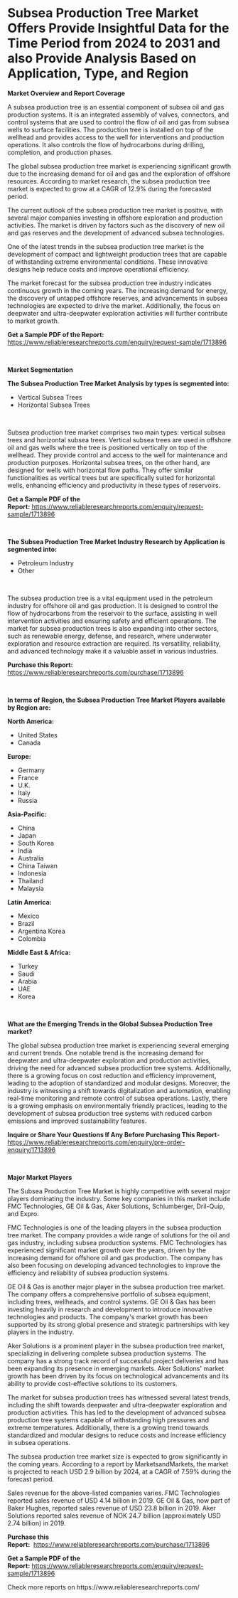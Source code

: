 <p><h1>Subsea Production Tree Market Offers Provide Insightful Data for the Time Period from 2024 to 2031 and also Provide Analysis Based on Application, Type, and Region</h1></p><p><strong>Market Overview and Report Coverage</strong></p>
<p><p>A subsea production tree is an essential component of subsea oil and gas production systems. It is an integrated assembly of valves, connectors, and control systems that are used to control the flow of oil and gas from subsea wells to surface facilities. The production tree is installed on top of the wellhead and provides access to the well for interventions and production operations. It also controls the flow of hydrocarbons during drilling, completion, and production phases.</p><p>The global subsea production tree market is experiencing significant growth due to the increasing demand for oil and gas and the exploration of offshore resources. According to market research, the subsea production tree market is expected to grow at a CAGR of 12.9% during the forecasted period.</p><p>The current outlook of the subsea production tree market is positive, with several major companies investing in offshore exploration and production activities. The market is driven by factors such as the discovery of new oil and gas reserves and the development of advanced subsea technologies. </p><p>One of the latest trends in the subsea production tree market is the development of compact and lightweight production trees that are capable of withstanding extreme environmental conditions. These innovative designs help reduce costs and improve operational efficiency. </p><p>The market forecast for the subsea production tree industry indicates continuous growth in the coming years. The increasing demand for energy, the discovery of untapped offshore reserves, and advancements in subsea technologies are expected to drive the market. Additionally, the focus on deepwater and ultra-deepwater exploration activities will further contribute to market growth.</p></p>
<p><strong>Get a Sample PDF of the Report:</strong> <a href="https://www.reliableresearchreports.com/enquiry/request-sample/1713896">https://www.reliableresearchreports.com/enquiry/request-sample/1713896</a></p>
<p>&nbsp;</p>
<p><strong>Market Segmentation</strong></p>
<p><strong>The Subsea Production Tree Market Analysis by types is segmented into:</strong></p>
<p><ul><li>Vertical Subsea Trees</li><li>Horizontal Subsea Trees</li></ul></p>
<p>&nbsp;</p>
<p><p>Subsea production tree market comprises two main types: vertical subsea trees and horizontal subsea trees. Vertical subsea trees are used in offshore oil and gas wells where the tree is positioned vertically on top of the wellhead. They provide control and access to the well for maintenance and production purposes. Horizontal subsea trees, on the other hand, are designed for wells with horizontal flow paths. They offer similar functionalities as vertical trees but are specifically suited for horizontal wells, enhancing efficiency and productivity in these types of reservoirs.</p></p>
<p><strong>Get a Sample PDF of the Report:</strong>&nbsp;<a href="https://www.reliableresearchreports.com/enquiry/request-sample/1713896">https://www.reliableresearchreports.com/enquiry/request-sample/1713896</a></p>
<p>&nbsp;</p>
<p><strong>The Subsea Production Tree Market Industry Research by Application is segmented into:</strong></p>
<p><ul><li>Petroleum Industry</li><li>Other</li></ul></p>
<p>&nbsp;</p>
<p><p>The subsea production tree is a vital equipment used in the petroleum industry for offshore oil and gas production. It is designed to control the flow of hydrocarbons from the reservoir to the surface, assisting in well intervention activities and ensuring safety and efficient operations. The market for subsea production trees is also expanding into other sectors, such as renewable energy, defense, and research, where underwater exploration and resource extraction are required. Its versatility, reliability, and advanced technology make it a valuable asset in various industries.</p></p>
<p><strong>Purchase this Report:</strong>&nbsp; <a href="https://www.reliableresearchreports.com/purchase/1713896">https://www.reliableresearchreports.com/purchase/1713896</a></p>
<p>&nbsp;</p>
<p><strong>In terms of Region, the Subsea Production Tree Market Players available by Region are:</strong></p>
<p>
    <p> <strong> North America: </strong>
        <ul>
            <li>United States</li>
            <li>Canada</li>
        </ul>
        </p> 
    <p> <strong> Europe: </strong>
        <ul>
            <li>Germany</li>
            <li>France</li>
            <li>U.K.</li>
            <li>Italy</li>
            <li>Russia</li>
        </ul>
        </p> 
    <p> <strong> Asia-Pacific: </strong>
        <ul>
            <li>China</li>
            <li>Japan</li>
            <li>South Korea</li>
            <li>India</li>
            <li>Australia</li>
            <li>China Taiwan</li>
            <li>Indonesia</li>
            <li>Thailand</li>
            <li>Malaysia</li>
        </ul>
        </p> 
    <p> <strong> Latin America: </strong>
        <ul>
            <li>Mexico</li>
            <li>Brazil</li>
            <li>Argentina Korea</li>
            <li>Colombia</li>
        </ul>
        </p> 
    <p> <strong> Middle East & Africa: </strong>
        <ul>
            <li>Turkey</li>
            <li>Saudi</li>
            <li>Arabia</li>
            <li>UAE</li>
            <li>Korea</li>
        </ul>
    </p>
    </p>
<p>&nbsp;</p>
<p><strong>What are the Emerging Trends in the Global Subsea Production Tree market?</strong></p>
<p><p>The global subsea production tree market is experiencing several emerging and current trends. One notable trend is the increasing demand for deepwater and ultra-deepwater exploration and production activities, driving the need for advanced subsea production tree systems. Additionally, there is a growing focus on cost reduction and efficiency improvement, leading to the adoption of standardized and modular designs. Moreover, the industry is witnessing a shift towards digitalization and automation, enabling real-time monitoring and remote control of subsea operations. Lastly, there is a growing emphasis on environmentally friendly practices, leading to the development of subsea production tree systems with reduced carbon emissions and improved sustainability features.</p></p>
<p><strong>Inquire or Share Your Questions If Any Before Purchasing This Report</strong>- <a href="https://www.reliableresearchreports.com/enquiry/pre-order-enquiry/1713896">https://www.reliableresearchreports.com/enquiry/pre-order-enquiry/1713896</a></p>
<p>&nbsp;</p>
<p><strong>Major Market Players</strong></p>
<p><p>The Subsea Production Tree Market is highly competitive with several major players dominating the industry. Some key companies in this market include FMC Technologies, GE Oil & Gas, Aker Solutions, Schlumberger, Dril-Quip, and Expro.</p><p>FMC Technologies is one of the leading players in the subsea production tree market. The company provides a wide range of solutions for the oil and gas industry, including subsea production systems. FMC Technologies has experienced significant market growth over the years, driven by the increasing demand for offshore oil and gas production. The company has also been focusing on developing advanced technologies to improve the efficiency and reliability of subsea production systems.</p><p>GE Oil & Gas is another major player in the subsea production tree market. The company offers a comprehensive portfolio of subsea equipment, including trees, wellheads, and control systems. GE Oil & Gas has been investing heavily in research and development to introduce innovative technologies and products. The company's market growth has been supported by its strong global presence and strategic partnerships with key players in the industry.</p><p>Aker Solutions is a prominent player in the subsea production tree market, specializing in delivering complete subsea production systems. The company has a strong track record of successful project deliveries and has been expanding its presence in emerging markets. Aker Solutions' market growth has been driven by its focus on technological advancements and its ability to provide cost-effective solutions to its customers.</p><p>The market for subsea production trees has witnessed several latest trends, including the shift towards deepwater and ultra-deepwater exploration and production activities. This has led to the development of advanced subsea production tree systems capable of withstanding high pressures and extreme temperatures. Additionally, there is a growing trend towards standardized and modular designs to reduce costs and increase efficiency in subsea operations.</p><p>The subsea production tree market size is expected to grow significantly in the coming years. According to a report by MarketsandMarkets, the market is projected to reach USD 2.9 billion by 2024, at a CAGR of 7.59% during the forecast period.</p><p>Sales revenue for the above-listed companies varies. FMC Technologies reported sales revenue of USD 4.14 billion in 2019. GE Oil & Gas, now part of Baker Hughes, reported sales revenue of USD 23.8 billion in 2019. Aker Solutions reported sales revenue of NOK 24.7 billion (approximately USD 2.74 billion) in 2019.</p></p>
<p><strong>Purchase this Report:</strong>&nbsp;&nbsp;<a href="https://www.reliableresearchreports.com/purchase/1713896">https://www.reliableresearchreports.com/purchase/1713896</a></p>
<p></p>
<p><strong>Get a Sample PDF of the Report:</strong>&nbsp;<a href="https://www.reliableresearchreports.com/enquiry/request-sample/1713896">https://www.reliableresearchreports.com/enquiry/request-sample/1713896</a></p>
<p>Check more reports on https://www.reliableresearchreports.com/</p>